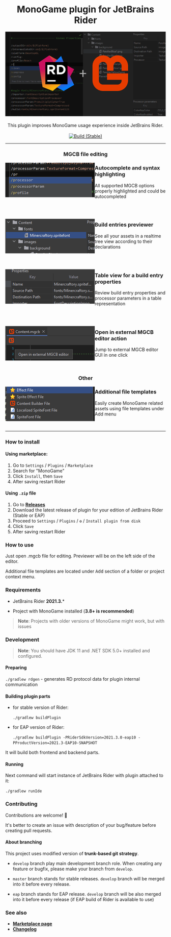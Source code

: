 <div align="center">
  <h1>MonoGame plugin for JetBrains Rider</h1>
  <img src="img/rider-monogame-cover.png" alt="Logo">
  <br /><br />
  This plugin improves MonoGame usage experience inside JetBrains Rider.
  <br /><br />
  <a href="https://github.com/seclerp/rider-monogame/actions/workflows/build-stable.yml"><img src="https://github.com/seclerp/rider-monogame/actions/workflows/build-stable.yml/badge.svg" alt="Build (Stable)"></a>
  <!-- <a href="https://github.com/seclerp/rider-monogame/actions/workflows/build-eap.yml"><img src="https://github.com/seclerp/rider-monogame/actions/workflows/build-eap.yml/badge.svg" alt="Build (EAP)"></a> -->
</div>

---

<div align="center">
  <h3>MGCB file editing</h3>
</div>

<p>
  <img align="left" src="img/how-to-use-1.png"  alt="How to use 1"/>
  <h3>Autocomplete and syntax highlighting</h3>

All supported MGCB options properly highlighted and could be autocompleted
</p>
<br /><br />
<p>
  <img align="left" src="img/how-to-use-2.png"  alt="How to use 1"/>

<h3>Build entries previewer</h3>

See all your assets in a realtime tree view according to their declarations
</p>
<br /><br />
<p>
  <img align="left" src="img/how-to-use-3.png"  alt="How to use 1"/>
  <h3>Table view for a build entry properties</h3>

Review build entry properties and processor parameters in a table representation
</p>
<br /><br />
<p>
  <img align="left" src="img/how-to-use-4.png"  alt="How to use 1"/>
  <h3>Open in external MGCB editor action</h3>

Jump to external MGCB editor GUI in one click
</p>
<br />
<div align="center">
  <h3>Other</h3>
</div>

<p>
  <img align="left" src="img/how-to-use-5.png"  alt="How to use 1"/>
  <h3>Additional file templates</h3>

Easily create MonoGame related assets using file templates under Add menu
</p>
<br />

---

### How to install

#### Using marketplace:
<!-- > **For EAP users**: you should add `https://plugins.jetbrains.com/plugins/eap/list` to your plugin repositories list before installing -->

1. Go to `Settings` / `Plugins` / `Marketplace`
1. Search for "MonoGame"
1. Click `Install`, then `Save`
1. After saving restart Rider

#### Using `.zip` file
1. Go to [**Releases**](https://github.com/seclerp/rider-monogame/releases)
2. Download the latest release of plugin for your edition of JetBrains Rider (Stable or EAP)
3. Proceed to `Settings` / `Plugins` / `⚙` / `Install plugin from disk`
4. Click `Save`
5. After saving restart Rider

### How to use

Just open .mgcb file for editing. Previewer will be on the left side of the editor.

Additional file templates are located under <kbd>Add</kbd> section of a folder or project context menu.

### Requirements

- JetBrains Rider **2021.3.***
<!-- or JetBrains Rider **2021.3 EAP10** -->

- Project with MonoGame installed (**3.8+ is recommended**)  

> **Note**: Projects with older versions of MonoGame might work, but with issues

### Development

> **Note**: You should have JDK 11 and .NET SDK 5.0+ installed and configured.

#### Preparing

`./gradlew rdgen` - generates RD protocol data for plugin internal communication

#### Building plugin parts

- for stable version of Rider:

  `./gradlew buildPlugin`


- for EAP version of Rider:

  `./gradlew buildPlugin -PRiderSdkVersion=2021.3.0-eap10 -PProductVersion=2021.3-EAP10-SNAPSHOT`

It will build both frontend and backend parts.

#### Running

Next command will start instance of JetBrains Rider with plugin attached to it:

`./gradlew runIde`

### Contributing

Contributions are welcome! 🎉

It's better to create an issue with description of your bug/feature before creating pull requests.

#### About branching

This project uses modified version of **trunk-based git strategy**.

- `develop` branch play main development branch role. When creating any feature or bugfix, please make your branch from `develop`.

- `master` branch stands for stable releases. `develop` branch will be merged into it before every release.
- `eap` branch stands for EAP release. `develop` branch will be also merged into it before every release (if EAP build of Rider is available to use)

### See also

- [**Marketplace page**](https://plugins.jetbrains.com/plugin/TODO)
- [**Changelog**](CHANGELOG.md)
